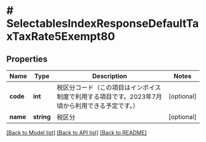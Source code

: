 # # SelectablesIndexResponseDefaultTaxTaxRate5Exempt80

## Properties

Name | Type | Description | Notes
------------ | ------------- | ------------- | -------------
**code** | **int** | 税区分コード（この項目はインボイス制度で利用する項目です。2023年7月頃から利用できる予定です。） | [optional]
**name** | **string** | 税区分 | [optional]

[[Back to Model list]](../../README.md#models) [[Back to API list]](../../README.md#endpoints) [[Back to README]](../../README.md)
